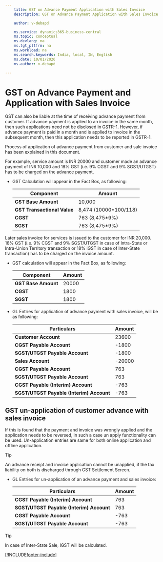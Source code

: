 ```yaml
---
    title: GST on Advance Payment Application with Sales Invoice
    description: GST on Advance Payment Application with Sales Invoice

    author: v-debapd

    ms.service: dynamics365-business-central
    ms.topic: conceptual
    ms.devlang: na
    ms.tgt_pltfrm: na
    ms.workload: na
    ms.search.keywords: India, local, IN, English
    ms.date: 10/01/2020
    ms.author: v-debapd

---
```


# GST on Advance Payment and Application with Sales Invoice


GST can also be liable at the time of receiving advance payment from customer. If advance payment is applied to an invoice in the same month, then such applications need not be disclosed in GSTR-1. However, if advance payment is paid in a month and is applied to invoice in the subsequent month, then this application needs to be reported in GSTR-1.

Process of application of advance payment from customer and sale invoice has been explained in this document.

For example, service amount is INR 20000 and customer made an advance payment of INR 10,000 and 18% GST (i.e. 9% CGST and 9% SGST/UTGST) has to be charged on the advance payment.

- GST Calculation will appear in the Fact Box, as following:
    
    |Component|Amount|
    |----------------------------------|---------------------------------------|  
    |**GST Base Amount**|10,000|
    |**GST Transactional Value**|8,474 (10000*100/118)|
    |**CGST**|763 (8,475*9%)|  
    |**SGST**|763 (8,475*9%)|

Later sales invoice for services is issued to the customer for INR 20,000. 18% GST (i.e. 9% CGST and 9% SGST/UTGST in case of Intra-State or Intra-Union Territory transaction or 18% IGST in case of Inter-State transaction) has to be charged on the invoice amount.

- GST calculation will appear in the Fact Box, as following:

    |Component|Amount|
    |----------------------------------|---------------------------------------|  
    |**GST Base Amount**|20000|  
    |**CGST**|1800|  
    |**SGST**|1800|

- GL Entries for application of advance payment with sales invoice, will be as following:

    |Particulars|Amount|
    |----------------------------------|---------------------------------------|  
    |**Customer Account**|23600|  
    |**CGST Payable Account**|-1800|  
    |**SGST/UTGST Payable Account**|-1800| 
    |**Sales Account**|-20000| 
    |**CGST Payable Account**|763| 
    |**SGST/UTGST Payable Account**|763| 
    |**CGST Payable (Interim) Account**|-763|   
    |**SGST/UTGST Payable (Interim) Account**|-763|  

## GST un-application of customer advance with sales invoice

If this is found that the payment and invoice was wrongly applied  and the application needs to be reversed, in such a case un apply functionality can be used. Un-application entries are same for both online application and offline application.

> [!TIP]
> An advance receipt and invoice application cannot be unapplied, if the tax liability on both is discharged through GST Settlement Screen.

- GL Entries for un-application of an advance payment and sales invoice:

    |Particulars|Amount|
    |----------------------------------|---------------------------------------|  
    |**CGST Payable (Interim) Account**|763|  
    |**SGST/UTGST Payable (Interim) Account**|763|  
    |**CGST Payable Account**|-763| 
    |**SGST/UTGST Payable Account**|-763| 


> [!TIP]
> In case of Inter-State Sale, IGST will be calculated.



[!INCLUDE[footer-include](../../includes/footer-banner.md)]